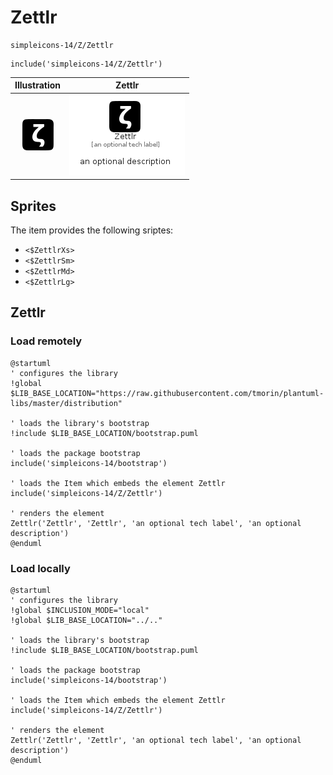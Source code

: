 # Zettlr


```text
simpleicons-14/Z/Zettlr
```

```text
include('simpleicons-14/Z/Zettlr')
```



| Illustration | Zettlr |
| :---: | :---: |
| ![illustration for Illustration](../../simpleicons-14/Z/Zettlr.png) | ![illustration for Zettlr](../../simpleicons-14/Z/Zettlr.Local.png) |



## Sprites
The item provides the following sriptes:

- `<$ZettlrXs>`
- `<$ZettlrSm>`
- `<$ZettlrMd>`
- `<$ZettlrLg>`





## Zettlr

### Load remotely
```plantuml
@startuml
' configures the library
!global $LIB_BASE_LOCATION="https://raw.githubusercontent.com/tmorin/plantuml-libs/master/distribution"

' loads the library's bootstrap
!include $LIB_BASE_LOCATION/bootstrap.puml

' loads the package bootstrap
include('simpleicons-14/bootstrap')

' loads the Item which embeds the element Zettlr
include('simpleicons-14/Z/Zettlr')

' renders the element
Zettlr('Zettlr', 'Zettlr', 'an optional tech label', 'an optional description')
@enduml
```

### Load locally
```plantuml
@startuml
' configures the library
!global $INCLUSION_MODE="local"
!global $LIB_BASE_LOCATION="../.."

' loads the library's bootstrap
!include $LIB_BASE_LOCATION/bootstrap.puml

' loads the package bootstrap
include('simpleicons-14/bootstrap')

' loads the Item which embeds the element Zettlr
include('simpleicons-14/Z/Zettlr')

' renders the element
Zettlr('Zettlr', 'Zettlr', 'an optional tech label', 'an optional description')
@enduml
```

